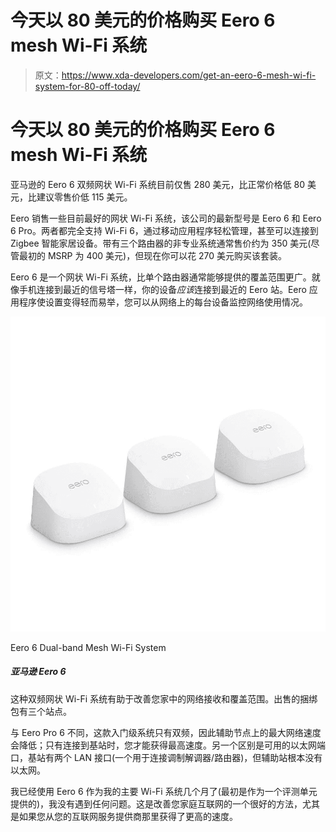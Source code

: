 # 今天以 80 美元的价格购买 Eero 6 mesh Wi-Fi 系统

> 原文：<https://www.xda-developers.com/get-an-eero-6-mesh-wi-fi-system-for-80-off-today/>

# 今天以 80 美元的价格购买 Eero 6 mesh Wi-Fi 系统

亚马逊的 Eero 6 双频网状 Wi-Fi 系统目前仅售 280 美元，比正常价格低 80 美元，比建议零售价低 115 美元。

Eero 销售一些目前最好的网状 Wi-Fi 系统，该公司的最新型号是 Eero 6 和 Eero 6 Pro。两者都完全支持 Wi-Fi 6，通过移动应用程序轻松管理，甚至可以连接到 Zigbee 智能家居设备。带有三个路由器的非专业系统通常售价约为 350 美元(尽管最初的 MSRP 为 400 美元)，但现在你可以花 270 美元购买该套装。

Eero 6 是一个网状 Wi-Fi 系统，比单个路由器通常能够提供的覆盖范围更广。就像手机连接到最近的信号塔一样，你的设备*应该*连接到最近的 Eero 站。Eero 应用程序使设置变得轻而易举，您可以从网络上的每台设备监控网络使用情况。

 <picture>![This dual-band mesh Wi-Fi system can help improve network reception and range in your home. The bundle on sale has three stations.](img/f8fd35ae675d81d3e7933a47b3eb4186.png)</picture> 

Eero 6 Dual-band Mesh Wi-Fi System

##### 亚马逊 Eero 6

这种双频网状 Wi-Fi 系统有助于改善您家中的网络接收和覆盖范围。出售的捆绑包有三个站点。

与 Eero Pro 6 不同，这款入门级系统只有双频，因此辅助节点上的最大网络速度会降低；只有连接到基站时，您才能获得最高速度。另一个区别是可用的以太网端口，基站有两个 LAN 接口(一个用于连接调制解调器/路由器)，但辅助站根本没有以太网。

我已经使用 Eero 6 作为我的主要 Wi-Fi 系统几个月了(最初是作为一个评测单元提供的)，我没有遇到任何问题。这是改善您家庭互联网的一个很好的方法，尤其是如果您从您的互联网服务提供商那里获得了更高的速度。